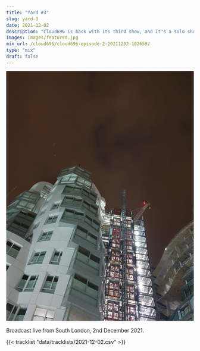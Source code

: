 ```yaml
---
title: "Yard #3"
slug: yard-3
date: 2021-12-02
description: "Cloud696 is back with its third show, and it's a solo show this week!"
images: images/featured.jpg
mix_url: /cloud696/cloud696-episode-2-20211202-182659/
type: "mix"
draft: false
---
```


![artwork](images/featured.jpg)

Broadcast live from South London, 2nd December 2021.

{{< tracklist "data/tracklists/2021-12-02.csv" >}}
